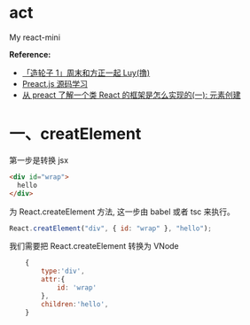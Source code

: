 # act

My react-mini

**Reference:**

- [「造轮子 1」周末和方正一起 Luy(撸)](https://zhuanlan.zhihu.com/p/30677179)
- [Preact.js 源码学习](https://github.com/flytam/preact-source-learn)
- [从 preact 了解一个类 React 的框架是怎么实现的(一): 元素创建](https://github.com/MrErHu/blog/issues/22)

# 一、creatElement

第一步是转换 jsx

```html
<div id="wrap">
  hello
</div>
```

为 React.createElement 方法, 这一步由 babel 或者 tsc 来执行。

```js
React.creatElement("div", { id: "wrap" }, "hello");
```

我们需要把 React.createElement 转换为 VNode

```js
    {
        type:'div',
        attr:{
            id: 'wrap'
        },
        children:'hello',
    }
```
